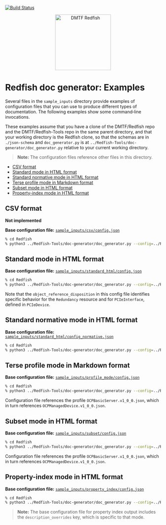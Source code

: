 [![Build Status](https://travis-ci.com/DMTF/Redfish-Tools.svg?branch=master)](https://travis-ci.com/github/DMTF/Redfish-Tools)
<p align="center">
  <img src="http://redfish.dmtf.org/sites/all/themes/dmtf2015/images/dmtf-redfish-logo.png" alt="DMTF Redfish" width=180>

# Redfish doc generator: Examples

Several files in the `sample_inputs` directory provide examples of configuration files that you can use to produce different types of documentation. The following examples show some command&#8209;line invocations.

These examples assume that you have a clone of the DMTF/Redfish repo and the DMTF/Redfish-Tools repo in the same parent directory, and that your working directory is the Redfish clone, so that the schemas are in `./json-schema` and `doc_generator.py` is at `../Redfish-Tools/doc-generator/doc_generator.py` relative to your current working directory.

> **Note:** The configuration files reference other files in this directory.

* [CSV format](#csv-format)
* [Standard mode in HTML format](#standard-mode-in-html-format)
* [Standard normative mode in HTML format](#standard-normative-mode-in-html-format)
* [Terse profile mode in Markdown format](#terse-profile-mode-in-markdown-format)
* [Subset mode in HTML format](#subset-mode-in-html-format)
* [Property-index mode in HTML format](#property-index-mode-in-html-format)

## CSV format

**Not implemented**

**Base configuration file:** <a href="sample_inputs/csv/config.json"><code>sample_inputs/csv/config.json</code></a>

```zsh
% cd Redfish
% python3 ../Redfish-Tools/doc-generator/doc_generator.py --config=../Redfish-Tools/doc-generator/sample_inputs/csv/config.json
```

## Standard mode in HTML format

**Base configuration file:** <a href="sample_inputs/standard_html/config.json"><code>sample_inputs/standard_html/config.json</code></a>

```zsh
% cd Redfish
% python3 ../Redfish-Tools/doc-generator/doc_generator.py --config=../Redfish-Tools/doc-generator/sample_inputs/standard_html/config.json
```

Note that the `object_reference_disposition` in this config file identifies specific behavior for the `Redundancy` resource and for `PCIeInterface`, defined in `PCIeDevice`.

## Standard normative mode in HTML format

**Base configuration file:** <a href="sample_inputs/standard_html/config_normative.json"><code>sample_inputs/standard_html/config_normative.json</code></a>

```zsh
% cd Redfish
% python3 ../Redfish-Tools/doc-generator/doc_generator.py --config=../Redfish-Tools/doc-generator/sample_inputs/standard_html/config_normative.json
```

## Terse profile mode in Markdown format

**Base configuration file:** <a href="sample_inputs/profile_mode/config.json"><code>sample_inputs/profile_mode/config.json</code></a>

```zsh
% cd Redfish
% python3 ../Redfish-Tools/doc-generator/doc_generator.py --config=../Redfish-Tools/doc-generator/sample_inputs/profile_mode/config.json
```

Configuration file references the profile `OCPBasicServer.v1_0_0.json`, which in turn references `OCPManagedDevice.v1_0_0.json`.

## Subset mode in HTML format

**Base configuration file:** <a href="sample_inputs/subset/config.json"><code>sample_inputs/subset/config.json</code></a>

```zsh
% cd Redfish
% python3 ../Redfish-Tools/doc-generator/doc_generator.py --config=../Redfish-Tools/doc-generator/sample_inputs/subset/config.json
```

Configuration file references the profile `OCPBasicServer.v1_0_0.json`, which in turn references `OCPManagedDevice.v1_0_0.json`.

## Property-index mode in HTML format

**Base configuration file:** <a href="sample_inputs/property_index/config.json"><code>sample_inputs/property_index/config.json</code></a>

```zsh
% cd Redfish
% python3 ../Redfish-Tools/doc-generator/doc_generator.py --config=../Redfish-Tools/doc-generator/sample_inputs/property_index/config.json
```

> **Note:** The base configuration file for property index output includes the `description_overrides` key, which is specific to that mode.

